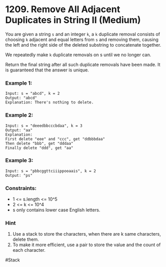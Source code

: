 # 1209. Remove All Adjacent Duplicates in String II (Medium)

You are given a string `s` and an integer `k`, a `k` duplicate removal consists of choosing `k` adjacent and equal letters from `s` and removing them, causing the left and the right side of the deleted substring to concatenate together.

We repeatedly make `k` duplicate removals on s until we no longer can.

Return the final string after all such duplicate removals have been made. It is guaranteed that the answer is unique.

### Example 1:

```
Input: s = "abcd", k = 2
Output: "abcd"
Explanation: There's nothing to delete.
```

### Example 2:

```
Input: s = "deeedbbcccbdaa", k = 3
Output: "aa"
Explanation:
First delete "eee" and "ccc", get "ddbbbdaa"
Then delete "bbb", get "dddaa"
Finally delete "ddd", get "aa"
```

### Example 3:

```
Input: s = "pbbcggttciiippooaais", k = 2
Output: "ps"
```

### Constraints:

- 1 <= s.length <= 10^5
- 2 <= k <= 10^4
- s only contains lower case English letters.

### Hint

1. Use a stack to store the characters, when there are k same characters, delete them.
2. To make it more efficient, use a pair to store the value and the count of each character.

#Stack
